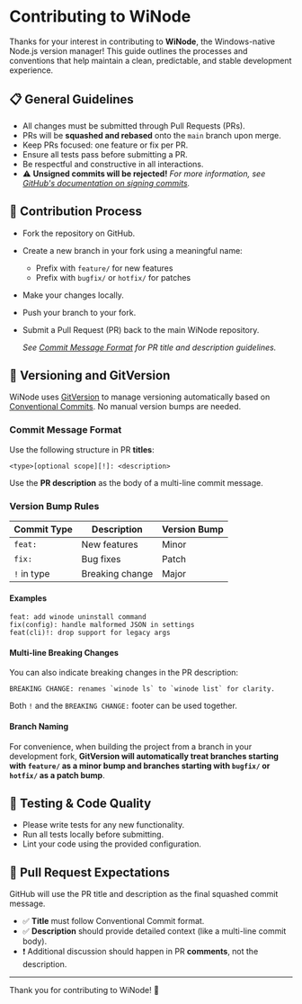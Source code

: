 # Contributing to WiNode

Thanks for your interest in contributing to **WiNode**, the Windows-native Node.js version manager! This guide outlines the processes and conventions that help maintain a clean, predictable, and stable development experience.

## 📋 General Guidelines

* All changes must be submitted through Pull Requests (PRs).
* PRs will be **squashed and rebased** onto the `main` branch upon merge.
* Keep PRs focused: one feature or fix per PR.
* Ensure all tests pass before submitting a PR.
* Be respectful and constructive in all interactions.
* :warning: **Unsigned commits will be rejected!** _For more information, see [GitHub's documentation on signing commits](https://docs.github.com/en/authentication/managing-commit-signature-verification/signing-commits)._

## 🔄 Contribution Process

* Fork the repository on GitHub.
* Create a new branch in your fork using a meaningful name:
  * Prefix with `feature/` for new features
  * Prefix with `bugfix/` or `hotfix/` for patches
* Make your changes locally.
* Push your branch to your fork.
* Submit a Pull Request (PR) back to the main WiNode repository.

    _See [Commit Message Format](#commit-message-format) for PR title and description guidelines._

## 🚀 Versioning and GitVersion

WiNode uses [GitVersion](https://gitversion.net/) to manage versioning automatically based on [Conventional Commits](https://www.conventionalcommits.org/). No manual version bumps are needed.

### Commit Message Format

Use the following structure in PR **titles**:

```
<type>[optional scope][!]: <description>
```

Use the **PR description** as the body of a multi-line commit message.

### Version Bump Rules

| Commit Type | Description     | Version Bump |
| ----------- | --------------- | ------------ |
| `feat:`     | New features    | Minor        |
| `fix:`      | Bug fixes       | Patch        |
| `!` in type | Breaking change | Major        |

#### Examples

```
feat: add winode uninstall command
fix(config): handle malformed JSON in settings
feat(cli)!: drop support for legacy args
```

#### Multi-line Breaking Changes

You can also indicate breaking changes in the PR description:

```
BREAKING CHANGE: renames `winode ls` to `winode list` for clarity.
```

Both `!` and the `BREAKING CHANGE:` footer can be used together.

#### Branch Naming

For convenience, when building the project from a branch in your development fork, **GitVersion will automatically treat branches starting with `feature/` as a minor bump and branches starting with `bugfix/` or `hotfix/` as a patch bump**.

## 🧪 Testing & Code Quality

* Please write tests for any new functionality.
* Run all tests locally before submitting.
* Lint your code using the provided configuration.

## 📄 Pull Request Expectations

GitHub will use the PR title and description as the final squashed commit message.

* ✅ **Title** must follow Conventional Commit format.
* ✅ **Description** should provide detailed context (like a multi-line commit body).
* ❗ Additional discussion should happen in PR **comments**, not the description.

---

Thank you for contributing to WiNode! 🎉
